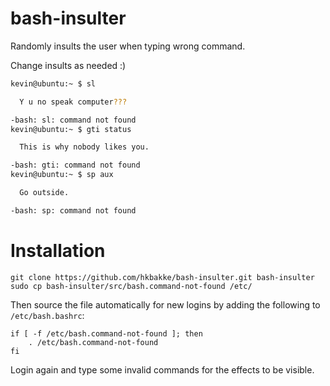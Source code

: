# bash-insulter
Randomly insults the user when typing wrong command.

Change insults as needed :)

```bash
kevin@ubuntu:~ $ sl

  Y u no speak computer???

-bash: sl: command not found
kevin@ubuntu:~ $ gti status

  This is why nobody likes you.

-bash: gti: command not found
kevin@ubuntu:~ $ sp aux

  Go outside.

-bash: sp: command not found
```

# Installation

    git clone https://github.com/hkbakke/bash-insulter.git bash-insulter
    sudo cp bash-insulter/src/bash.command-not-found /etc/

Then source the file automatically for new logins by adding the following to `/etc/bash.bashrc`:
```
if [ -f /etc/bash.command-not-found ]; then
    . /etc/bash.command-not-found
fi
```
Login again and type some invalid commands for the effects to be visible.
